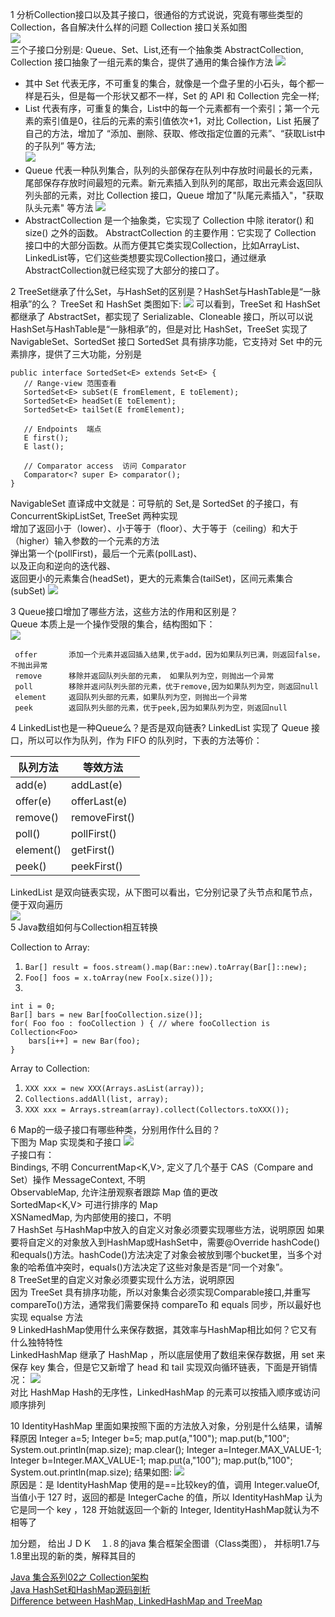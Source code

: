 1 分析Collection接口以及其子接口，很通俗的方式说说，究竟有哪些类型的Collection，各自解决什么样的问题
Collection 接口关系如图   
![](QQ20161219-0@2x.png)   
三个子接口分别是: Queue、Set、List,还有一个抽象类 AbstractCollection,
Collection 接口抽象了一组元素的集合，提供了通用的集合操作方法
 ![](QQ20161219-1@2x.png)   

* 其中 Set 代表无序，不可重复的集合，就像是一个盘子里的小石头，每个都一样是石头，但是每一个形状又都不一样，Set 的 API 和 Collection 完全一样;      
* List 代表有序，可重复的集合，List中的每一个元素都有一个索引；第一个元素的索引值是0，往后的元素的索引值依次+1，对比 Collection，List 拓展了自己的方法，增加了 “添加、删除、获取、修改指定位置的元素”、“获取List中的子队列” 等方法;    
  ![](QQ20161220-0@2x.png)  
* Queue 代表一种队列集合，队列的头部保存在队列中存放时间最长的元素，尾部保存存放时间最短的元素。新元素插入到队列的尾部，取出元素会返回队列头部的元素，对比 Collection 接口，Queue 增加了"队尾元素插入"，"获取队头元素" 等方法
  ![](QQ20161220-1@2x.png)
* AbstractCollection 是一个抽象类，它实现了 Collection 中除 iterator() 和 size() 之外的函数。
AbstractCollection 的主要作用：它实现了 Collection 接口中的大部分函数。从而方便其它类实现Collection，比如ArrayList、LinkedList等，它们这些类想要实现Collection接口，通过继承AbstractCollection就已经实现了大部分的接口了。   

   
2 TreeSet继承了什么Set，与HashSet的区别是？HashSet与HashTable是“一脉相承”的么？
TreeSet 和 HashSet 类图如下:
 ![](set.png)
 可以看到，TreeSet 和 HashSet 都继承了 AbstractSet，都实现了 Serializable、Cloneable 接口，所以可以说HashSet与HashTable是“一脉相承”的，但是对比 HashSet，TreeSet 实现了 NavigableSet、SortedSet 接口
 SortedSet 具有排序功能，它支持对 Set 中的元素排序，提供了三大功能，分别是
 
 ```
 public interface SortedSet<E> extends Set<E> {
    // Range-view 范围查看 
    SortedSet<E> subSet(E fromElement, E toElement);
    SortedSet<E> headSet(E toElement);
    SortedSet<E> tailSet(E fromElement);

    // Endpoints  端点
    E first();
    E last();

    // Comparator access  访问 Comparator
    Comparator<? super E> comparator();
}
 ```
 
 NavigableSet  直译成中文就是：可导航的 Set,是 SortedSet 的子接口，有 ConcurrentSkipListSet, TreeSet 两种实现       
增加了返回小于（lower）、小于等于（floor）、大于等于（ceiling）和大于（higher）输入参数的一个元素的方法     
弹出第一个(pollFirst)，最后一个元素(pollLast)、    
以及正向和逆向的迭代器、     
返回更小的元素集合(headSet)，更大的元素集合(tailSet)，区间元素集合(subSet)
 ![](QQ20161223-0@2x.png)
 
3 Queue接口增加了哪些方法，这些方法的作用和区别是？   
Queue 本质上是一个操作受限的集合，结构图如下：   
 ![](QQ20161223-2@2x.png)   
  
```
 offer       添加一个元素并返回插入结果,优于add，因为如果队列已满，则返回false，不抛出异常  
 remove   	 移除并返回队列头部的元素， 如果队列为空，则抛出一个异常   
 poll        移除并返问队列头部的元素，优于remove,因为如果队列为空，则返回null   
 element     返回队列头部的元素，如果队列为空，则抛出一个异常      
 peek        返回队列头部的元素，优于peek,因为如果队列为空，则返回null       
```
 
4 LinkedList也是一种Queue么？是否是双向链表?
LinkedList 实现了 Queue 接口，所以可以作为队列，作为 FIFO 的队列时，下表的方法等价：

队列方法 | 	等效方法
---- | ----
add(e) |	addLast(e)
offer(e) | offerLast(e)
remove() | removeFirst()
poll()	| pollFirst()
element() | getFirst()
peek()	| peekFirst()

LinkedList 是双向链表实现，从下图可以看出，它分别记录了头节点和尾节点，便于双向遍历   
![](QQ20161224-0@2x.png)   
5 Java数组如何与Collection相互转换

Collection to Array:    
1. ```Bar[] result = foos.stream().map(Bar::new).toArray(Bar[]::new);```     
2. ```Foo[] foos = x.toArray(new Foo[x.size()]); ```   
3. 
 
```
int i = 0;   
Bar[] bars = new Bar[fooCollection.size()];
for( Foo foo : fooCollection ) { // where fooCollection is Collection<Foo>
    bars[i++] = new Bar(foo);
}    
``` 

Array to Collection:   
1. ```XXX xxx = new XXX(Arrays.asList(array));```   
2. ```Collections.addAll(list, array); ```  
3. ```XXX xxx = Arrays.stream(array).collect(Collectors.toXXX());``` 

6 Map的一级子接口有哪些种类，分别用作什么目的？  
下图为 Map 实现类和子接口 
![](QQ20161224-3@2x.png)   
子接口有：   
Bindings,      不明
ConcurrentMap<K,V>,   定义了几个基于 CAS（Compare and Set）操作
MessageContext,   不明     
ObservableMap,   允许注册观察者跟踪 Map 值的更改   
SortedMap<K,V>    可进行排序的 Map    
XSNamedMap,      为内部使用的接口，不明   
7 HashSet 与HashMap中放入的自定义对象必须要实现哪些方法，说明原因
如果要将自定义的对象放入到HashMap或HashSet中，需要@Override hashCode()和equals()方法。hashCode()方法决定了对象会被放到哪个bucket里，当多个对象的哈希值冲突时，equals()方法决定了这些对象是否是“同一个对象”。    
8 TreeSet里的自定义对象必须要实现什么方法，说明原因     
因为 TreeSet 具有排序功能，所以对象集合必须实现Comparable接口,并重写compareTo()方法，通常我们需要保持 compareTo 和 equals 同步，所以最好也实现 equalse 方法    
9 LinkedHashMap使用什么来保存数据，其效率与HashMap相比如何？它又有什么独特特性   
LinkedHashMap 继承了 HashMap ，所以底层使用了数组来保存数据，用 set 来保存 key 集合，但是它又新增了 head 和 tail 实现双向循环链表，下面是开销情况：
![](9Ete5.jpg)      
对比 HashMap Hash的无序性，LinkedHashMap 的元素可以按插入顺序或访问顺序排列                        

10 IdentityHashMap 里面如果按照下面的方法放入对象，分别是什么结果，请解释原因
        Integer a=5;
        Integer b=5;
        map.put(a,"100");
        map.put(b,"100";
        System.out.println(map.size);
        map.clear();
       Integer a=Integer.MAX_VALUE-1;
       Integer b=Integer.MAX_VALUE-1;
       map.put(a,"100");
        map.put(b,"100";
        System.out.println(map.size);
结果如图:
![](QQ20161224-1@2x.png)   
原因是：是 IdentityHashMap 使用的是==比较key的值，调用 Integer.valueOf, 当值小于 127 时，返回的都是 IntegerCache 的值，所以 IdentityHashMap 认为它是同一个 key ，128 开始就返回一个新的 Integer, IdentityHashMap就认为不相等了    

加分题，
给出ＪＤＫ　１.８的java 集合框架全图谱（Class类图）， 并标明1.7与1.8里出现的新的类，解释其目的


[Java 集合系列02之 Collection架构](http://www.cnblogs.com/skywang12345/p/3308513.html#a4)   
[Java HashSet和HashMap源码剖析](http://www.importnew.com/19892.html)   
[Difference between HashMap, LinkedHashMap and TreeMap](http://stackoverflow.com/questions/2889777/difference-between-hashmap-linkedhashmap-and-treemap)